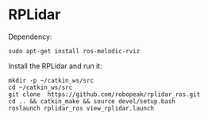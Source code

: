 # RPLidar


Dependency:
```
sudo apt-get install ros-melodic-rviz
```


Install the RPLidar and run it:
```
mkdir -p ~/catkin_ws/src
cd ~/catkin_ws/src
git clone  https://github.com/robopeak/rplidar_ros.git
cd .. && catkin_make && source devel/setup.bash
roslaunch rplidar_ros view_rplidar.launch
```